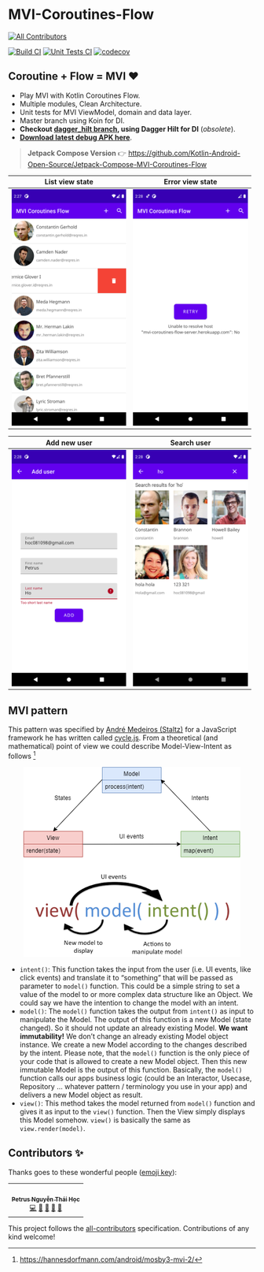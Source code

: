# MVI-Coroutines-Flow
<!-- ALL-CONTRIBUTORS-BADGE:START - Do not remove or modify this section -->
[![All Contributors](https://img.shields.io/badge/all_contributors-1-orange.svg?style=flat-square)](#contributors-)
<!-- ALL-CONTRIBUTORS-BADGE:END -->

[![Build CI](https://github.com/Kotlin-Android-Open-Source/MVI-Coroutines-Flow/actions/workflows/build.yml/badge.svg)](https://github.com/Kotlin-Android-Open-Source/MVI-Coroutines-Flow/actions/workflows/build.yml)
[![Unit Tests CI](https://github.com/Kotlin-Android-Open-Source/MVI-Coroutines-Flow/actions/workflows/unit-test.yml/badge.svg)](https://github.com/Kotlin-Android-Open-Source/MVI-Coroutines-Flow/actions/workflows/unit-test.yml)
[![codecov](https://codecov.io/gh/Kotlin-Android-Open-Source/MVI-Coroutines-Flow/branch/master/graph/badge.svg?token=QBV7IE7RU6)](https://codecov.io/gh/Kotlin-Android-Open-Source/MVI-Coroutines-Flow)

## Coroutine + Flow = MVI :heart:
*   Play MVI with Kotlin Coroutines Flow.
*   Multiple modules, Clean Architecture.
*   Unit tests for MVI ViewModel, domain and data layer.
*   Master branch using Koin for DI.
*   **Checkout [dagger_hilt branch](https://github.com/Kotlin-Android-Open-Source/MVI-Coroutines-Flow/tree/dagger_hilt), using Dagger Hilt for DI** (_obsolete_).
*   **[Download latest debug APK here](https://nightly.link/Kotlin-Android-Open-Source/MVI-Coroutines-Flow/workflows/build/master/app-debug.zip)**.

> **Jetpack Compose Version** 👉 https://github.com/Kotlin-Android-Open-Source/Jetpack-Compose-MVI-Coroutines-Flow

| List view state | Error view state |
| --------------- | ---------------- |
| <img src="Screenshot_01.png" height="480" /> | <img src="Screenshot_02.png" height="480"> |

| Add new user | Search user  |
| ------------ | ------------ |
| <img src="Screenshot_03.png" height="480"> | <img src="Screenshot_04.png" height="480"> |

<!-- Pixel 3 XL API 30 -->

## MVI pattern

This pattern was specified by [André Medeiros (Staltz)](https://twitter.com/andrestaltz) for a JavaScript framework he has written called [cycle.js](https://cycle.js.org/). From a theoretical (and mathematical) point of view we could describe Model-View-Intent as follows [^1]

<p align="center">
  <img src="MVI_diagram.png">
<p>
  
- `intent()`: This function takes the input from the user (i.e. UI events, like click events) and translate it to “something” that will be passed as parameter to `model()` function.
  This could be a simple string to set a value of the model to or more complex data structure like an Object. We could say we have the intention to change the model with an intent.
- `model()`: The `model()` function takes the output from `intent()` as input to manipulate the Model. The output of this function is a new Model (state changed).
  So it should not update an already existing Model. **We want immutability!**
  We don’t change an already existing Model object instance.
  We create a new Model according to the changes described by the intent.
  Please note, that the `model()` function is the only piece of your code that is allowed to create a new Model object.
  Then this new immutable Model is the output of this function.
  Basically, the `model()` function calls our apps business logic (could be an Interactor, Usecase, Repository … whatever pattern / terminology you use in your app) and delivers a new Model object as result.
- `view()`: This method takes the model returned from `model()` function and gives it as input to the `view()` function. Then the View simply displays this Model somehow. `view()` is basically the same as `view.render(model)`.

## Contributors ✨

Thanks goes to these wonderful people ([emoji key](https://allcontributors.org/docs/en/emoji-key)):

<!-- ALL-CONTRIBUTORS-LIST:START - Do not remove or modify this section -->
<!-- prettier-ignore-start -->
<!-- markdownlint-disable -->
<table>
  <tr>
    <td align="center"><a href="https://www.linkedin.com/in/hoc081098/"><img src="https://avatars.githubusercontent.com/u/36917223?v=4?s=100" width="100px;" alt=""/><br /><sub><b>Petrus Nguyễn Thái Học</b></sub></a><br /><a href="https://github.com/Kotlin-Android-Open-Source/MVI-Coroutines-Flow/commits?author=hoc081098" title="Code">💻</a> <a href="#maintenance-hoc081098" title="Maintenance">🚧</a> <a href="#ideas-hoc081098" title="Ideas, Planning, & Feedback">🤔</a> <a href="#design-hoc081098" title="Design">🎨</a> <a href="https://github.com/Kotlin-Android-Open-Source/MVI-Coroutines-Flow/issues?q=author%3Ahoc081098" title="Bug reports">🐛</a></td>
  </tr>
</table>

<!-- markdownlint-restore -->
<!-- prettier-ignore-end -->

<!-- ALL-CONTRIBUTORS-LIST:END -->

This project follows the [all-contributors](https://github.com/all-contributors/all-contributors) specification. Contributions of any kind welcome!

[^1]: https://hannesdorfmann.com/android/mosby3-mvi-2/
